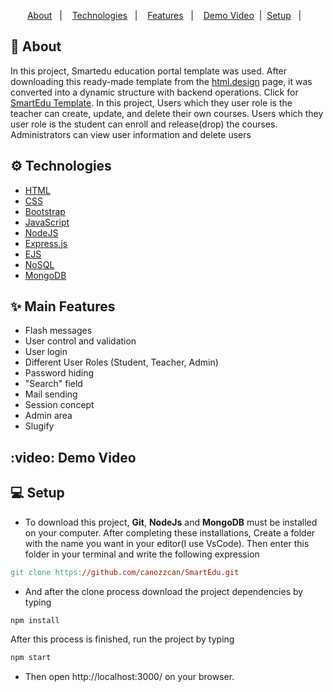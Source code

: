 <p align="center">
  <a href="#calling-about">About</a>&nbsp;&nbsp;&nbsp;|&nbsp;&nbsp;&nbsp;
  <a href="#gear-technologies">Technologies</a>&nbsp;&nbsp;&nbsp;|&nbsp;&nbsp;&nbsp;
  <a href="#sparkles-main-features">Features</a>&nbsp;&nbsp;&nbsp;|&nbsp;&nbsp;&nbsp;
  <a href="#video-demo-video">Demo Video</a>&nbsp;&nbsp;|&nbsp;
  <a href="#computer-setup">Setup</a>&nbsp;&nbsp;&nbsp;|&nbsp;&nbsp;&nbsp;
</p>

## :calling: About
In this project, Smartedu education portal template was used. After downloading this ready-made template from the [html.design](https://html.design/) page, it was converted into a dynamic structure with backend operations. Click for [SmartEdu Template](https://html.design/download/smartedu-education-template/). In this project, Users which they user role is the teacher can create, update, and delete their own courses. Users which they user role is the student can enroll and release(drop) the courses. Administrators can view user information and delete users

## :gear: Technologies

- [HTML](https://www.w3schools.com/html/)
- [CSS](https://www.w3schools.com/css/)
- [Bootstrap](https://getbootstrap.com/)
- [JavaScript](https://www.javascript.com/)
- [NodeJS](https://nodejs.org/en/)
- [Express.js](https://expressjs.com/)
- [EJS](https://ejs.co/)
- [NoSQL](https://www.mongodb.com/nosql-explained)
- [MongoDB](https://www.mongodb.com/)


## :sparkles: Main Features

  - Flash messages
  - User control and validation
  - User login
  - Different User Roles (Student, Teacher, Admin)
  - Password hiding
  - "Search" field
  - Mail sending
  - Session concept
  - Admin area
  - Slugify


## :video: Demo Video
  


## :computer: Setup
  
  - To download this project, **Git**, **NodeJs** and **MongoDB** must be installed on your computer. After completing these installations, Create a folder with the name you want in your editor(I use VsCode). Then enter this folder in your terminal and write the following expression 
  ```makefile
  git clone https://github.com/canozzcan/SmartEdu.git
  ``` 
  - And after the clone process download the project dependencies by typing 
  ```makefile
  npm install
  ```
  After this process is finished, run the project by typing 
  ```makefile
  npm start
  ``` 
  
  - Then open http://localhost:3000/ on your browser.
  <br/>
   
